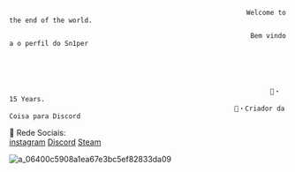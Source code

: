                                                                 Welcome to the end of the world.                                                                                        

                                                                 Bem vindo a o perfil do Sn1per                                                                                     
   
                                                                       



                                                                      🖤・15 Years.
                                                             🤖・Criador da Coisa para Discord


   👻 Rede Sociais:                                                                                                     
   [instagram](https://www.instagram.com/sn1per_playboy/)
   [Discord](https://discord.gg/SewFVJcPNw)
   [Steam](https://steamcommunity.com/id/Chill0666/)

   ![a_06400c5908a1ea67e3bc5ef82833da09](https://user-images.githubusercontent.com/68657086/132435914-82004add-de3c-4316-b8ea-c853d814dc57.gif)
